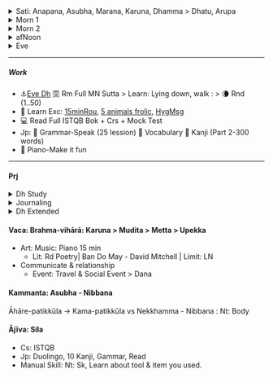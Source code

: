  <details><summary>Sati: Anapana, Asubha, Marana, Karuna, Dhamma > Dhatu, Arupa</summary>

+ :high_brightness: Anapana > Kaya, Vedana, Citta, Dhamma
</details>

<details><summary>Morn 1 </summary>
  
|   |                                                                |
| :-------: | :----------------------------------------------------------------------- |
|  | :low_brightness: [DexL](https://github.com/ThanhNguyen24590/Process/blob/main/Body/DexL.md) > :toilet: bathroom |
| Refuge Dh | 10: :sunny: Anap as Khanda's warning system <br/> 15: :pray: Ls [Morn Chant](https://www.dhammatalks.org/chant_index.html) > :sunflower: [Morn Talk](https://www.dhammatalks.org/audio/morning/)|
| Qigong | 15: :fire: Connect Sky & Anap > :fire: Obs body process: [Skin](https://github.com/ThanhNguyen24590/Process/blob/main/Body/HygMsg.md), [Joint](https://github.com/ThanhNguyen24590/Process/blob/main/Body/Dex.md)     |
|    | 15: :muscle: Unify Rythm of [Str](https://github.com/ThanhNguyen24590/Process/blob/main/Body/Str.md)- [15minRou](https://github.com/ThanhNguyen24590/Process/blob/main/Body/15minRou.md) |
|    | :a::a::a::a::a::a::a::a: Done 60|
|    | 10: :rice: Break fast & Prep   |
| Dh | 10: :orange_book: [Rd Sutta](https://www.dhammatalks.org/random_sutta.php): Topic & Background sati|
| **0630** | :bus: Anap-Dhatu   |
</details>

<details><summary>Morn 2</summary>

| Morn 2  |                                                                |
| :-------: | :----------------------------------------------------------------------- |
| 0700   | :sunny: [Dex](https://github.com/ThanhNguyen24590/Process/blob/main/Body/Dex.md) > [5 animals frolic](https://github.com/ThanhNguyen24590/Process/blob/main/Body/5-Animals.md) | 
| 0800   | :coffee: Prep Work: Prep Drink, Check Calendar, Mail, Task |
|   | :sunny: Rec [8 fold path](https://github.com/ThanhNguyen24590/Process/blob/main/README.md) :sunny: Rw Rou > Sche paper, set goal & Progress Bar |
|---|--Work--|
| Zenith  | 40: :white_flower: Fd, Fruit :white_flower: Dex :white_flower: Dh Talk -> Med Anap |
</details>

<details><summary>afNoon</summary>

|   | Noon                                     |
|-------|---------------------------------------------|
|           |  :coffee: Prep Drink :sunny: [Morn Talk](https://www.dhammatalks.org/audio/morning/) |
|           |  :sunny: [Morn Talk](https://www.dhammatalks.org/audio/morning/) :sunny: Rec [8 fold path](https://github.com/ThanhNguyen24590/Process/blob/main/README.md) :sunny: Rw Rou > Sche paper, set goal & Progress Bar|
|---| --Work--|
| 1700 - Body| Transit & Exc                               |
</details>

<details><summary>Eve</summary>

|       |                                               |
| :------- | :------------------------------------------------------------------------ |
| 10 | :wind_chime: Change Clothes, Check Light & Air  |
| 10 | :moyai: Check Body : Visual, Proportion, Feeling & Discomfort > Msg [Face & Orifices](https://github.com/ThanhNguyen24590/Process/blob/main/Body/HygMsg.md)  |
| 10 | :shower: Bath |
| 20 | :mushroom: Prep meal: Veggies + Prep drink: milk, herb tea, salted lemon. No caffein  |
| 05 | :full_moon: Upd Sche paper, set Work & Progress Bar |
|    | :diamonds::diamonds::diamonds::diamonds::diamonds::diamonds::diamonds::diamonds: Done 60 |
| 20 | :anchor:[Eve Dh](https://www.dhammatalks.org/audio/evening/) :u7a7a: Rm Full MN Sutta > Learn: Lying down, walk : > :waning_crescent_moon: Rnd (1..50) |
| 30 | Med, Sleep, Music > Feel |
| 10 | :seedling: Check Back pain & Settle: [DexL](https://github.com/ThanhNguyen24590/Process/blob/main/Body/DexL.md), [Str](https://github.com/ThanhNguyen24590/Process/blob/main/Body/Str.md) |
|    | :diamonds::diamonds::diamonds::diamonds::diamonds::diamonds::diamonds::diamonds: Done 60 |
| 30 | Jp: :fallen_leaf: Grammar-Speak (25 lession) :cherry_blossom: Vocabulary :mount_fuji: Kanji (Part 2-300 words)  |
| 30 | :computer: Read Full ISTQB Bok + Crs + Mock Test |
|    | :diamonds::diamonds::diamonds::diamonds::diamonds::diamonds::diamonds::diamonds: Done 60 |
| 2130 | :musical_keyboard: Piano-Make it fun   |
| 2200 | :recycle: [DexL](https://github.com/ThanhNguyen24590/Process/blob/main/Body/DexL.md) > Sleep |
</details>

---
##### Work
+ :anchor:[Eve Dh](https://www.dhammatalks.org/audio/evening/) :u7a7a: Rm Full MN Sutta > Learn: Lying down, walk : > :waning_crescent_moon: Rnd (1..50)
+ :muscle: Learn Exc: [15minRou](https://github.com/ThanhNguyen24590/Process/blob/main/Body/15minRou.md), [5 animals frolic](https://github.com/ThanhNguyen24590/Process/blob/main/Body/5-Animals.md), [HygMsg](https://github.com/ThanhNguyen24590/Process/blob/main/Body/HygMsg.md)
+ :computer: Read Full ISTQB Bok + Crs + Mock Test
+ Jp: :fallen_leaf: Grammar-Speak (25 lession) :cherry_blossom: Vocabulary :mount_fuji: Kanji (Part 2-300 words)
+ :musical_keyboard: Piano-Make it fun  

---
#### Prj
<details><summary>Dh Study</summary>

Daily
+ Rm & Org TriPitaka: Rd [MN 1](https://suttacentral.net/mn-mulapannasa) | [Ls](https://www.paliaudio.com/majjhima-nikaya) | Rsr Pali -> Vid Sutta
+ Chant (Find Chant zone with suitable rythm), Dh Talk ([Morn Short](https://www.dhammatalks.org/audio/morning/), [Eve](https://www.dhammatalks.org/audio/evening/)), Med
+ Rd: [stg On The Path](https://www.dhammatalks.org/books/OnThePath/Section0001.html)

Weekly
+ [Med Guide](https://www.dhammatalks.org/mp3_guidedMed_index.html)
+ Long Talk: [Lecture](https://www.dhammatalks.org/audio/lectures/), [Ajahn Sujato](https://bswa.org/teachings/?teaching_topic=0&teacher=585&media_type=&keywords=), [Ajahn Brahm](https://bswa.org/teachings/?teaching_topic=0&teacher=564&media_type=&keywords=)
+ Rsr: Csr: Early Meditation + Ajahn Brahmamavaso, ...
  + Neuroscience, Psychology & Science of Mind: Robert M. Sapolsky - Behave (Lib>NonFic.Mind),
  + Wiki: https://en.wikipedia.org/wiki/Emotion
</details>
<details><summary>Journaling</summary>

+ Hour start: Mk sche & goal for each hour.
+ Hour end: Log Emotion  & Check Progress > Journaling > Rw & Upd Process
</details>

<details>
  <summary>Dh Extended</summary>
+ Expand [Kammaṭṭhāna](https://en.wikipedia.org/wiki/Kamma%E1%B9%AD%E1%B9%ADh%C4%81na)
+ Rd [stg Mindful of the Body](https://www.dhammatalks.org/books/MindfulBody/Section0001.html)
+ Ls Dhamma talk, Med Guide > Med : Thai forest tradition: Thanissaro, Ajahn Brahm, Ajahn Sujato,...
+ Myanmar tradition, Buddhism Academia, History & Nonfiction : Pa Auk, Bikkhu Bodhi, Culadasa,..+ : Why Buddhism is true
+ Eastern Philosophy: Mahayana, vajrayana, secular Buddhism, Chinese philosophy, Indian philosophy
+ Philosophy of mind: Western philosophy
+  Productivity: Learning how to learn, time mng.
</details>



#### Vaca: Brahma-vihārā: Karuna > Mudita > Metta > Upekka
+ Art: Music: Piano 15 min
  + Lit: Rd Poetry| Ban Do May - David Mitchell | Limit: LN
+ Communicate & relationship
  + Event: Travel & Social Event > Dana
#### Kammanta: Asubha - Nibbana 
Āhāre-patikkūla -> Kama-patikkūla vs Nekkhamma - Nibbana : Nt: Body
#### Ājīva: Sila
+ Cs: ISTQB
+ Jp: Duolingo, 10 Kanji, Gammar, Read
+ Manual Skill: Nt: Sk, Learn about tool & item you used.















